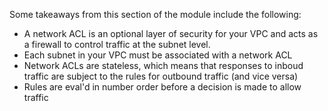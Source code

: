 Some takeaways from this section of the module include the following:
- A network ACL is an optional layer of security for your VPC and acts as a firewall to control traffic at the subnet level.
- Each subnet in your VPC must be associated with a network ACL
- Network ACLs are stateless, which means that responses to inboud traffic are subject to the rules for outbound traffic (and vice versa)
- Rules are eval'd in number order before a decision is made to allow traffic
